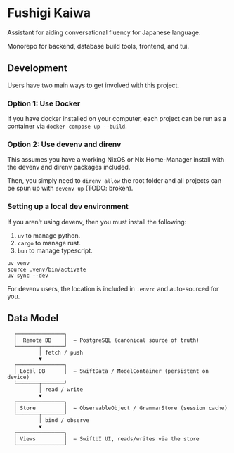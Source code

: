 # Fushigi Kaiwa

Assistant for aiding conversational fluency for Japanese language.

Monorepo for backend, database build tools, frontend, and tui.

## Development

Users have two main ways to get involved with this project.

### Option 1: Use Docker

If you have docker installed on your computer, each project can be run as a container via `docker compose up --build`.

### Option 2: Use devenv and direnv

This assumes you have a working NixOS or Nix Home-Manager install with the devenv and direnv packages included.

Then, you simply need to `direnv allow` the root folder and all projects can be spun up with `devenv up` (TODO: broken).

### Setting up a local dev environment

If you aren't using devenv, then you must install the following:

1. `uv` to manage python.
2. `cargo` to manage rust.
3. `bun` to manage typescript.

```shell On sourcing the python virtual environment for IDE
uv venv
source .venv/bin/activate
uv sync --dev
```

For devenv users, the location is included in `.envrc` and auto-sourced for you.

## Data Model

```text
  ┌───────────────┐
  │  Remote DB    │  ← PostgreSQL (canonical source of truth)
  └───────┬───────┘
          │ fetch / push
          ▼
  ┌───────────────┐
  │ Local DB      │  ← SwiftData / ModelContainer (persistent on device)
  └───────┬───────┘
          │ read / write
          ▼
  ┌───────────────┐
  │ Store         │  ← ObservableObject / GrammarStore (session cache)
  └───────┬───────┘
          │ bind / observe
          ▼
  ┌───────────────┐
  │ Views         │  ← SwiftUI UI, reads/writes via the store
  └───────────────┘
```
